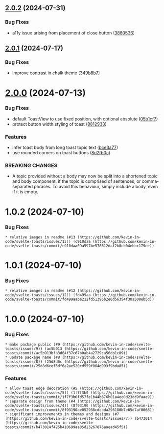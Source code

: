 ## [2.0.2](https://github.com/kevin-in-code/svelte-toasts/compare/v2.0.1...v2.0.2) (2024-07-31)

### Bug Fixes

* a11y issue arising from placement of close button ([3860536](https://github.com/kevin-in-code/svelte-toasts/commit/3860536667da1524dfe73a82105eebd2fa65322c))

## [2.0.1](https://github.com/kevin-in-code/svelte-toasts/compare/v2.0.0...v2.0.1) (2024-07-17)

### Bug Fixes

- improve contrast in chalk theme ([349b8b7](https://github.com/kevin-in-code/svelte-toasts/commit/349b8b75973635bb11b288351c593c6a4d7c2fa0))

# [2.0.0](https://github.com/kevin-in-code/svelte-toasts/compare/v1.0.2...v2.0.0) (2024-07-13)

### Bug Fixes

- default ToastView to use fixed position, with optional absolute ([05b1cf7](https://github.com/kevin-in-code/svelte-toasts/commit/05b1cf7be8edcb4b920e235fb4d23c847b548e05))
- protect button width styling of toast ([8812933](https://github.com/kevin-in-code/svelte-toasts/commit/8812933d0e44245aea8e177cb589ceefbd838d8d))

### Features

- infer toast body from long toast topic text ([bce3a77](https://github.com/kevin-in-code/svelte-toasts/commit/bce3a7769d9a310ab3d5a35275088443681db1dd))
- use rounded corners on toast buttons ([8d2fb0c](https://github.com/kevin-in-code/svelte-toasts/commit/8d2fb0cc92b91c1a46519f65aa0fa0236b22b3d1))

### BREAKING CHANGES

- A topic provided without a body may now be split
  into a shortened topic and body component, if the topic is comprised
  of sentences, or comma-separated phrases. To avoid this behaviour,
  simply include a body, even if it is empty.

# 1.0.2 (2024-07-10)

### Bug Fixes

    * relative images in readme (#13 (https://github.com/kevin-in-code/svelte-toasts/issues/13)) (c910daa (https://github.com/kevin-in-code/svelte-toasts/commit/c910daa09a597be578612daf2b0cb04ebbc179ee))

# 1.0.1 (2024-07-10)

### Bug Fixes

    * relative images in readme (#12 (https://github.com/kevin-in-code/svelte-toasts/issues/12)) (fd499aa (https://github.com/kevin-in-code/svelte-toasts/commit/fd499aaba212fd51396b2e6d56354f38a508eb5d))

# 1.0.0 (2024-07-10)

### Bug Fixes

    * make package public (#9 (https://github.com/kevin-in-code/svelte-toasts/issues/9)) (ac5b913 (https://github.com/kevin-in-code/svelte-toasts/commit/ac5b913bfa3d64f37c67b0ab4a2729ca56db1c89))
    * update package name (#8 (https://github.com/kevin-in-code/svelte-toasts/issues/8)) (25d8d6c (https://github.com/kevin-in-code/svelte-toasts/commit/25d8d6cef3df6a2ae520cd559f064d993f9bda85))

### Features

    * allow toast edge decoration (#5 (https://github.com/kevin-in-code/svelte-toasts/issues/5)) (1f7f3b0 (https://github.com/kevin-in-code/svelte-toasts/commit/1f7f3b0fd57fe1b44b676b01a4ec0d23dd9faae9))
    * separate design from theme (#4 (https://github.com/kevin-in-code/svelte-toasts/issues/4)) (8f93190 (https://github.com/kevin-in-code/svelte-toasts/commit/8f93190ae052938cdcbda296180b7e65d7af0668))
    * significant improvements in themes and designs (#7 (https://github.com/kevin-in-code/svelte-toasts/issues/7)) (b473014 (https://github.com/kevin-in-code/svelte-toasts/commit/b473014f425b410699aa05d23267876aaead45f5))
